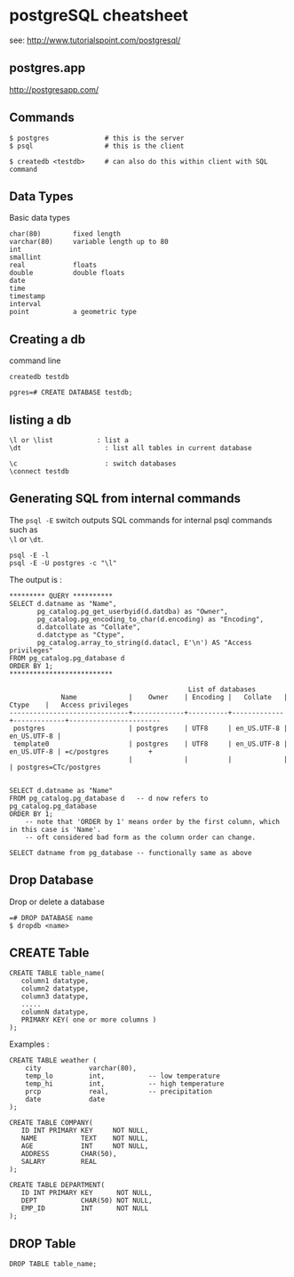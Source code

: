 # postgreSQL cheatsheet

see: <http://www.tutorialspoint.com/postgresql/>

## postgres.app
<http://postgresapp.com/>



## Commands

    $ postgres				# this is the server
	$ psql					# this is the client

	$ createdb <testdb>		# can also do this within client with SQL command


## Data Types

Basic data types

    char(80)        fixed length
    varchar(80)     variable length up to 80
    int
    smallint
    real            floats
    double          double floats
    date            
    time
    timestamp
    interval
    point           a geometric type


## Creating a db

command line

    createdb testdb

    pgres=# CREATE DATABASE testdb;


## listing a db

    \l or \list           : list a
    \dt                     : list all tables in current database

    \c                      : switch databases  
    \connect testdb          

## Generating SQL from internal commands

The `psql -E` switch outputs SQL commands for internal psql commands such as  
`\l` or `\dt`.  


    psql -E -l 
    psql -E -U postgres -c "\l"

The output is : 

    ********* QUERY **********
    SELECT d.datname as "Name",
           pg_catalog.pg_get_userbyid(d.datdba) as "Owner",
           pg_catalog.pg_encoding_to_char(d.encoding) as "Encoding",
           d.datcollate as "Collate",
           d.datctype as "Ctype",
           pg_catalog.array_to_string(d.datacl, E'\n') AS "Access privileges"
    FROM pg_catalog.pg_database d
    ORDER BY 1;
    **************************
    
                                                 List of databases
                 Name             |    Owner    | Encoding |   Collate   |    Ctype    |   Access privileges
    ------------------------------+-------------+----------+-------------+-------------+-----------------------
     postgres                     | postgres    | UTF8     | en_US.UTF-8 | en_US.UTF-8 |
     template0                    | postgres    | UTF8     | en_US.UTF-8 | en_US.UTF-8 | =c/postgres          +
                                  |             |          |             |             | postgres=CTc/postgres


    SELECT d.datname as "Name"
    FROM pg_catalog.pg_database d   -- d now refers to pg_catalog.pg_database 
    ORDER BY 1;     
        -- note that 'ORDER by 1' means order by the first column, which in this case is 'Name'.
        -- oft considered bad form as the column order can change.  

    SELECT datname from pg_database -- functionally same as above

## Drop Database

Drop or delete a database

    =# DROP DATABASE name
    $ dropdb <name> 

## CREATE Table

    CREATE TABLE table_name(
       column1 datatype,
       column2 datatype,
       column3 datatype,
       .....
       columnN datatype,
       PRIMARY KEY( one or more columns )
    );

Examples :

    CREATE TABLE weather (
        city            varchar(80),   
        temp_lo         int,           -- low temperature
        temp_hi         int,           -- high temperature
        prcp            real,          -- precipitation
        date            date
    );

    CREATE TABLE COMPANY(
       ID INT PRIMARY KEY     NOT NULL,
       NAME           TEXT    NOT NULL,
       AGE            INT     NOT NULL,
       ADDRESS        CHAR(50),
       SALARY         REAL
    );
    
    CREATE TABLE DEPARTMENT(
       ID INT PRIMARY KEY      NOT NULL,
       DEPT           CHAR(50) NOT NULL,
       EMP_ID         INT      NOT NULL
    );

## DROP Table

    DROP TABLE table_name;












